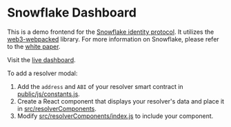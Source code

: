 # Snowflake Dashboard

This is a demo frontend for the [Snowflake identity protocol](https://github.com/hydrogen-dev/smart-contracts/tree/master/snowflake). It utilizes the [web3-webpacked](https://github.com/noahhydro/web3-webpacked) library. For more information on Snowflake, please refer to the [white paper](https://github.com/hydrogen-dev/hydro-docs/tree/master/Snowflake).

Visit the [live dashboard](https://noahhydro.github.io/snowflake-dashboard/).

To add a resolver modal:
1. Add the `address` and `ABI` of your resolver smart contract in [public/js/constants.js](./public/js/constants.js).
2. Create a React component that displays your resolver's data and place it in [src/resolverComponents](./src/resolverComponents.js).
3. Modify [src/resolverComponents/index.js](./src/resolverComponents/index.js) to include your component.

